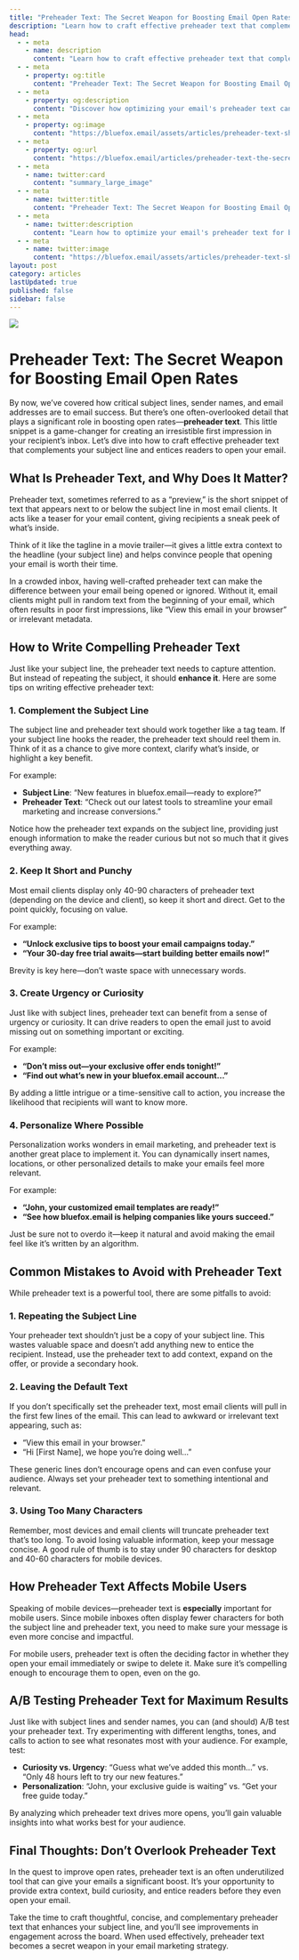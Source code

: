 ```yaml
---
title: "Preheader Text: The Secret Weapon for Boosting Email Open Rates"
description: "Learn how to craft effective preheader text that complements your subject line and entices readers to open your emails."
head:
  - - meta
    - name: description
      content: "Learn how to craft effective preheader text that complements your subject line and entices readers to open your emails."
  - - meta
    - property: og:title
      content: "Preheader Text: The Secret Weapon for Boosting Email Open Rates"
  - - meta
    - property: og:description
      content: "Discover how optimizing your email's preheader text can increase open rates and make your email stand out in the inbox."
  - - meta
    - property: og:image
      content: "https://bluefox.email/assets/articles/preheader-text-share.png"
  - - meta
    - property: og:url
      content: "https://bluefox.email/articles/preheader-text-the-secret-weapon"
  - - meta
    - name: twitter:card
      content: "summary_large_image"
  - - meta
    - name: twitter:title
      content: "Preheader Text: The Secret Weapon for Boosting Email Open Rates"
  - - meta
    - name: twitter:description
      content: "Learn how to optimize your email's preheader text for better open rates and engagement."
  - - meta
    - name: twitter:image
      content: "https://bluefox.email/assets/articles/preheader-text-share.png"
layout: post
category: articles
lastUpdated: true
published: false
sidebar: false
---
```


![](/assets/articles/preheader-text.png)

# Preheader Text: The Secret Weapon for Boosting Email Open Rates

By now, we’ve covered how critical subject lines, sender names, and email addresses are to email success. But there’s one often-overlooked detail that plays a significant role in boosting open rates—**preheader text**. This little snippet is a game-changer for creating an irresistible first impression in your recipient’s inbox. Let’s dive into how to craft effective preheader text that complements your subject line and entices readers to open your email.

## What Is Preheader Text, and Why Does It Matter?

Preheader text, sometimes referred to as a “preview,” is the short snippet of text that appears next to or below the subject line in most email clients. It acts like a teaser for your email content, giving recipients a sneak peek of what’s inside.

Think of it like the tagline in a movie trailer—it gives a little extra context to the headline (your subject line) and helps convince people that opening your email is worth their time.

In a crowded inbox, having well-crafted preheader text can make the difference between your email being opened or ignored. Without it, email clients might pull in random text from the beginning of your email, which often results in poor first impressions, like “View this email in your browser” or irrelevant metadata.

## How to Write Compelling Preheader Text

Just like your subject line, the preheader text needs to capture attention. But instead of repeating the subject, it should **enhance it**. Here are some tips on writing effective preheader text:

### 1. Complement the Subject Line

The subject line and preheader text should work together like a tag team. If your subject line hooks the reader, the preheader text should reel them in. Think of it as a chance to give more context, clarify what’s inside, or highlight a key benefit.

For example:
- **Subject Line**: “New features in bluefox.email—ready to explore?”
- **Preheader Text**: “Check out our latest tools to streamline your email marketing and increase conversions.”

Notice how the preheader text expands on the subject line, providing just enough information to make the reader curious but not so much that it gives everything away.

### 2. Keep It Short and Punchy

Most email clients display only 40-90 characters of preheader text (depending on the device and client), so keep it short and direct. Get to the point quickly, focusing on value.

For example:
- **“Unlock exclusive tips to boost your email campaigns today.”**
- **“Your 30-day free trial awaits—start building better emails now!”**

Brevity is key here—don’t waste space with unnecessary words.

### 3. Create Urgency or Curiosity

Just like with subject lines, preheader text can benefit from a sense of urgency or curiosity. It can drive readers to open the email just to avoid missing out on something important or exciting.

For example:
- **“Don’t miss out—your exclusive offer ends tonight!”**
- **“Find out what’s new in your bluefox.email account…”**

By adding a little intrigue or a time-sensitive call to action, you increase the likelihood that recipients will want to know more.

### 4. Personalize Where Possible

Personalization works wonders in email marketing, and preheader text is another great place to implement it. You can dynamically insert names, locations, or other personalized details to make your emails feel more relevant.

For example:
- **“John, your customized email templates are ready!”**
- **“See how bluefox.email is helping companies like yours succeed.”**

Just be sure not to overdo it—keep it natural and avoid making the email feel like it’s written by an algorithm.

## Common Mistakes to Avoid with Preheader Text

While preheader text is a powerful tool, there are some pitfalls to avoid:

### 1. Repeating the Subject Line

Your preheader text shouldn’t just be a copy of your subject line. This wastes valuable space and doesn’t add anything new to entice the recipient. Instead, use the preheader text to add context, expand on the offer, or provide a secondary hook.

### 2. Leaving the Default Text

If you don’t specifically set the preheader text, most email clients will pull in the first few lines of the email. This can lead to awkward or irrelevant text appearing, such as:

- “View this email in your browser.”
- “Hi [First Name], we hope you’re doing well…”

These generic lines don’t encourage opens and can even confuse your audience. Always set your preheader text to something intentional and relevant.

### 3. Using Too Many Characters

Remember, most devices and email clients will truncate preheader text that’s too long. To avoid losing valuable information, keep your message concise. A good rule of thumb is to stay under 90 characters for desktop and 40-60 characters for mobile devices.

## How Preheader Text Affects Mobile Users

Speaking of mobile devices—preheader text is **especially** important for mobile users. Since mobile inboxes often display fewer characters for both the subject line and preheader text, you need to make sure your message is even more concise and impactful. 

For mobile users, preheader text is often the deciding factor in whether they open your email immediately or swipe to delete it. Make sure it’s compelling enough to encourage them to open, even on the go.

## A/B Testing Preheader Text for Maximum Results

Just like with subject lines and sender names, you can (and should) A/B test your preheader text. Try experimenting with different lengths, tones, and calls to action to see what resonates most with your audience. For example, test:

- **Curiosity vs. Urgency**: “Guess what we’ve added this month…” vs. “Only 48 hours left to try our new features.”
- **Personalization**: “John, your exclusive guide is waiting” vs. “Get your free guide today.”

By analyzing which preheader text drives more opens, you’ll gain valuable insights into what works best for your audience.

## Final Thoughts: Don’t Overlook Preheader Text

In the quest to improve open rates, preheader text is an often underutilized tool that can give your emails a significant boost. It’s your opportunity to provide extra context, build curiosity, and entice readers before they even open your email.

Take the time to craft thoughtful, concise, and complementary preheader text that enhances your subject line, and you’ll see improvements in engagement across the board. When used effectively, preheader text becomes a secret weapon in your email marketing strategy.
